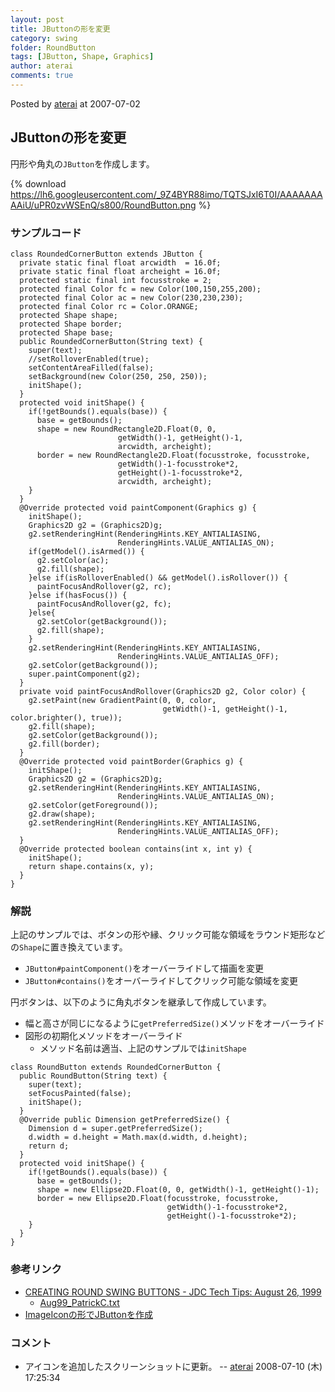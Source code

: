 ```yaml
---
layout: post
title: JButtonの形を変更
category: swing
folder: RoundButton
tags: [JButton, Shape, Graphics]
author: aterai
comments: true
---
```


Posted by [aterai](http://terai.xrea.jp/aterai.html) at 2007-07-02

## JButtonの形を変更
円形や角丸の`JButton`を作成します。


{% download https://lh6.googleusercontent.com/_9Z4BYR88imo/TQTSJxI6T0I/AAAAAAAAAiU/uPR0zvWSEnQ/s800/RoundButton.png %}

### サンプルコード
<pre class="prettyprint"><code>class RoundedCornerButton extends JButton {
  private static final float arcwidth  = 16.0f;
  private static final float archeight = 16.0f;
  protected static final int focusstroke = 2;
  protected final Color fc = new Color(100,150,255,200);
  protected final Color ac = new Color(230,230,230);
  protected final Color rc = Color.ORANGE;
  protected Shape shape;
  protected Shape border;
  protected Shape base;
  public RoundedCornerButton(String text) {
    super(text);
    //setRolloverEnabled(true);
    setContentAreaFilled(false);
    setBackground(new Color(250, 250, 250));
    initShape();
  }
  protected void initShape() {
    if(!getBounds().equals(base)) {
      base = getBounds();
      shape = new RoundRectangle2D.Float(0, 0,
                        getWidth()-1, getHeight()-1,
                        arcwidth, archeight);
      border = new RoundRectangle2D.Float(focusstroke, focusstroke,
                        getWidth()-1-focusstroke*2,
                        getHeight()-1-focusstroke*2,
                        arcwidth, archeight);
    }
  }
  @Override protected void paintComponent(Graphics g) {
    initShape();
    Graphics2D g2 = (Graphics2D)g;
    g2.setRenderingHint(RenderingHints.KEY_ANTIALIASING,
                        RenderingHints.VALUE_ANTIALIAS_ON);
    if(getModel().isArmed()) {
      g2.setColor(ac);
      g2.fill(shape);
    }else if(isRolloverEnabled() &amp;&amp; getModel().isRollover()) {
      paintFocusAndRollover(g2, rc);
    }else if(hasFocus()) {
      paintFocusAndRollover(g2, fc);
    }else{
      g2.setColor(getBackground());
      g2.fill(shape);
    }
    g2.setRenderingHint(RenderingHints.KEY_ANTIALIASING,
                        RenderingHints.VALUE_ANTIALIAS_OFF);
    g2.setColor(getBackground());
    super.paintComponent(g2);
  }
  private void paintFocusAndRollover(Graphics2D g2, Color color) {
    g2.setPaint(new GradientPaint(0, 0, color,
                                  getWidth()-1, getHeight()-1, color.brighter(), true));
    g2.fill(shape);
    g2.setColor(getBackground());
    g2.fill(border);
  }
  @Override protected void paintBorder(Graphics g) {
    initShape();
    Graphics2D g2 = (Graphics2D)g;
    g2.setRenderingHint(RenderingHints.KEY_ANTIALIASING,
                        RenderingHints.VALUE_ANTIALIAS_ON);
    g2.setColor(getForeground());
    g2.draw(shape);
    g2.setRenderingHint(RenderingHints.KEY_ANTIALIASING,
                        RenderingHints.VALUE_ANTIALIAS_OFF);
  }
  @Override protected boolean contains(int x, int y) {
    initShape();
    return shape.contains(x, y);
  }
}
</code></pre>

### 解説
上記のサンプルでは、ボタンの形や縁、クリック可能な領域をラウンド矩形などの`Shape`に置き換えています。

- `JButton#paintComponent()`をオーバーライドして描画を変更
- `JButton#contains()`をオーバーライドしてクリック可能な領域を変更

<!-- dummy comment line for breaking list -->

円ボタンは、以下のように角丸ボタンを継承して作成しています。

- 幅と高さが同じになるように`getPreferredSize()`メソッドをオーバーライド
- 図形の初期化メソッドをオーバーライド
    - メソッド名前は適当、上記のサンプルでは`initShape`

<!-- dummy comment line for breaking list -->

<pre class="prettyprint"><code>class RoundButton extends RoundedCornerButton {
  public RoundButton(String text) {
    super(text);
    setFocusPainted(false);
    initShape();
  }
  @Override public Dimension getPreferredSize() {
    Dimension d = super.getPreferredSize();
    d.width = d.height = Math.max(d.width, d.height);
    return d;
  }
  protected void initShape() {
    if(!getBounds().equals(base)) {
      base = getBounds();
      shape = new Ellipse2D.Float(0, 0, getWidth()-1, getHeight()-1);
      border = new Ellipse2D.Float(focusstroke, focusstroke,
                                   getWidth()-1-focusstroke*2,
                                   getHeight()-1-focusstroke*2);
    }
  }
}
</code></pre>

### 参考リンク
- [CREATING ROUND SWING BUTTONS - JDC Tech Tips: August 26, 1999](http://web.archive.org/web/20090805104428/http://java.sun.com/developer/TechTips/1999/tt0826.html)
    - [Aug99_PatrickC.txt](http://web.archive.org/web/20090804054527/http://java.sun.com/developer/TechTips/txtarchive/1999/Aug99_PatrickC.txt)
- [ImageIconの形でJButtonを作成](http://terai.xrea.jp/Swing/RoundImageButton.html)

<!-- dummy comment line for breaking list -->

### コメント
- アイコンを追加したスクリーンショットに更新。 -- [aterai](http://terai.xrea.jp/aterai.html) 2008-07-10 (木) 17:25:34

<!-- dummy comment line for breaking list -->

